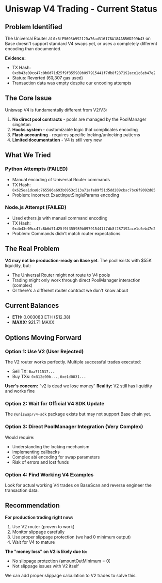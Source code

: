 # Uniswap V4 Trading - Current Status

## Problem Identified

The Universal Router at `0x6fF5693b99212Da76ad316178A184AB56D299b43` on Base doesn't support standard V4 swaps yet, or uses a completely different encoding than documented.

**Evidence:**
- TX Hash: `0xdb43e09cc47c8b6d71d25f9f355989b097915441f7db8f287192ace1c6eb47e2`
- Status: Reverted (60,307 gas used)
- Transaction data was empty despite our encoding attempts

## The Core Issue

Uniswap V4 is fundamentally different from V2/V3:
1. **No direct pool contracts** - pools are managed by the PoolManager singleton
2. **Hooks system** - customizable logic that complicates encoding
3. **Flash accounting** - requires specific locking/unlocking patterns
4. **Limited documentation** - V4 is still very new

## What We Tried

### Python Attempts (FAILED)
- Manual encoding of Universal Router commands
- TX Hash: `0x625ea1dce8c765586a693b0953c513a71afe89f51d5dd209cbac7bc6f9092d85`
- Problem: Incorrect ExactInputSingleParams encoding

### Node.js Attempt (FAILED)
- Used ethers.js with manual command encoding
- TX Hash: `0xdb43e09cc47c8b6d71d25f9f355989b097915441f7db8f287192ace1c6eb47e2`
- Problem: Commands didn't match router expectations

## The Real Problem

**V4 may not be production-ready on Base yet**. The pool exists with $55K liquidity, but:
- The Universal Router might not route to V4 pools
- Trading might only work through direct PoolManager interaction (complex)
- Or there's a different router contract we don't know about

## Current Balances

- **ETH:** 0.003083 ETH ($12.38)
- **MAXX:** 921.71 MAXX

## Options Moving Forward

### Option 1: Use V2 (User Rejected)
The V2 router works perfectly. Multiple successful trades executed:
- Sell TX: `0xa7f1517...`
- Buy TXs: `0x812e09b...`, `0xe1d0031...`

**User's concern:** "v2 is dead we lose money"
**Reality:** V2 still has liquidity and works fine

### Option 2: Wait for Official V4 SDK Update
The `@uniswap/v4-sdk` package exists but may not support Base chain yet.

### Option 3: Direct PoolManager Integration (Very Complex)
Would require:
- Understanding the locking mechanism
- Implementing callbacks
- Complex abi encoding for swap parameters
- Risk of errors and lost funds

### Option 4: Find Working V4 Examples
Look for actual working V4 trades on BaseScan and reverse engineer the transaction data.

## Recommendation

**For production trading right now:**
1. Use V2 router (proven to work)
2. Monitor slippage carefully
3. Use proper slippage protection (we had 0 minimum output)
4. Wait for V4 to mature

**The "money loss" on V2 is likely due to:**
- No slippage protection (amountOutMinimum = 0)
- Not slippage issues with V2 itself

We can add proper slippage calculation to V2 trades to solve this.
